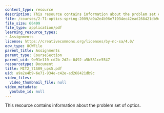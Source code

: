 ```yaml
---
content_type: resource
description: This resource contains information about the problem set of optics.
file: /courses/2-71-optics-spring-2009/a9a2e4b96e71934ec42ead268421db9c_MIT2_71S09_ups5.pdf
file_size: 66499
file_type: application/pdf
learning_resource_types:
- Assignments
license: https://creativecommons.org/licenses/by-nc-sa/4.0/
ocw_type: OCWFile
parent_title: Assignments
parent_type: CourseSection
parent_uid: 9e91e110-cd2b-2d2c-0492-a5b581ce5547
resourcetype: Document
title: MIT2_71S09_ups5.pdf
uid: a9a2e4b9-6e71-934e-c42e-ad268421db9c
video_files:
  video_thumbnail_file: null
video_metadata:
  youtube_id: null
---
```

This resource contains information about the problem set of optics.